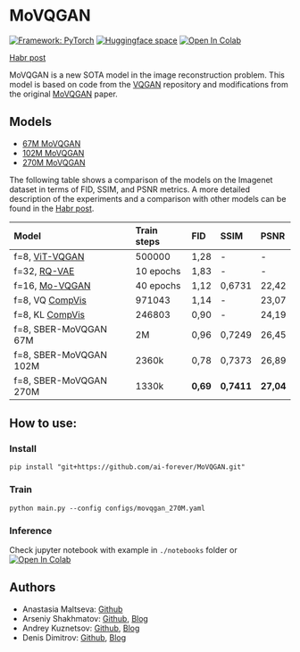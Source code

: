 # MoVQGAN

[![Framework: PyTorch](https://img.shields.io/badge/Framework-PyTorch-orange.svg)](https://pytorch.org/) [![Huggingface space](https://img.shields.io/badge/🤗-Huggingface-yello.svg)](https://huggingface.co/ai-forever/MoVQGAN)
[![Open In Colab](https://colab.research.google.com/assets/colab-badge.svg)]()

[Habr post]()

MoVQGAN is a new SOTA model in the image reconstruction problem. This model is based on code from the [VQGAN](https://github.com/CompVis/taming-transformers) repository and modifications from the original [MoVQGAN](https://arxiv.org/pdf/2209.09002.pdf) paper.

## Models
+ [67M MoVQGAN](https://huggingface.co/ai-forever/MoVQGAN/resolve/main/movqgan_67M.ckpt)
+ [102M MoVQGAN](https://huggingface.co/ai-forever/MoVQGAN/resolve/main/movqgan_102M.ckpt)
+ [270M MoVQGAN](https://huggingface.co/ai-forever/MoVQGAN/resolve/main/movqgan_67M.ckpt)

The following table shows a comparison of the models on the Imagenet dataset in terms of FID, SSIM, and PSNR metrics. A more detailed description of the experiments and a comparison with other models can be found in the [Habr post]().

|Model|Train steps|FID|SSIM|PSNR|
|:----|:----|:----|:----|:----|
|f=8, [ViT-VQGAN](https://arxiv.org/pdf/2110.04627.pdf)|500000|1,28|-|-|
|f=32, [RQ-VAE](https://arxiv.org/pdf/2203.01941.pdf)|10 epochs|1,83|-|-|
|f=16, [Mo-VQGAN](https://arxiv.org/pdf/2209.09002.pdf)|40 epochs|1,12|0,6731|22,42|
|f=8, VQ [CompVis](https://github.com/CompVis/latent-diffusion)|971043|1,14|-|23,07|
|f=8, KL [CompVis](https://github.com/CompVis/latent-diffusion)|246803|0,90|-|24,19|
| f=8, SBER-MoVQGAN 67M | 2M | 0,96 | 0,7249 | 26,45 |
| f=8, SBER-MoVQGAN 102M| 2360k | 0,78 | 0,7373 | 26,89 |
| f=8, SBER-MoVQGAN 270M | 1330k | **0,69** | **0,7411** | **27,04** |

## How to use:
### Install
```
pip install "git+https://github.com/ai-forever/MoVQGAN.git"
```
### Train
```
python main.py --config configs/movqgan_270M.yaml
```
### Inference
Check jupyter notebook with example in `./notebooks` folder or [![Open In Colab](https://colab.research.google.com/assets/colab-badge.svg)]()

## Authors
+ Anastasia Maltseva: [Github](https://github.com/NastyaMittseva)
+ Arseniy Shakhmatov: [Github](https://github.com/cene555), [Blog](https://t.me/gradientdip)
+ Andrey Kuznetsov: [Github](https://github.com/kuznetsoffandrey), [Blog](https://t.me/complete_ai)
+ Denis Dimitrov: [Github](https://github.com/denndimitrov), [Blog](https://t.me/dendi_math_ai)